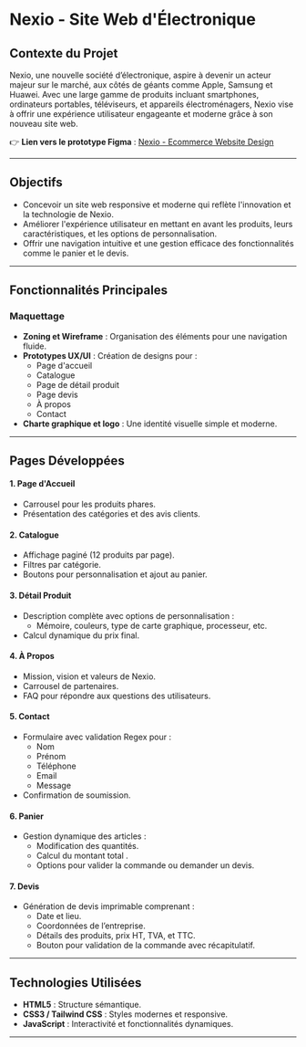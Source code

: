 # Nexio - Site Web d'Électronique

## Contexte du Projet
Nexio, une nouvelle société d’électronique, aspire à devenir un acteur majeur sur le marché, aux côtés de géants comme Apple, Samsung et Huawei. Avec une large gamme de produits incluant smartphones, ordinateurs portables, téléviseurs, et appareils électroménagers, Nexio vise à offrir une expérience utilisateur engageante et moderne grâce à son nouveau site web.

👉 **Lien vers le prototype Figma** : [Nexio - Ecommerce Website Design](https://www.figma.com/design/4ipNDW5uMS22is2erqSSlQ/Ecommerce-website?node-id=0-1&t=mbOOHSbjy8vufAk3-0)

---

## Objectifs
- Concevoir un site web responsive et moderne qui reflète l'innovation et la technologie de Nexio.
- Améliorer l'expérience utilisateur en mettant en avant les produits, leurs caractéristiques, et les options de personnalisation.
- Offrir une navigation intuitive et une gestion efficace des fonctionnalités comme le panier et le devis.

---

## Fonctionnalités Principales

### Maquettage
- **Zoning et Wireframe** : Organisation des éléments pour une navigation fluide.
- **Prototypes UX/UI** : Création de designs pour :
  - Page d'accueil
  - Catalogue
  - Page de détail produit
  - Page devis
  - À propos
  - Contact
- **Charte graphique et logo** : Une identité visuelle simple et moderne.

---

## Pages Développées
#### 1. **Page d'Accueil**
- Carrousel pour les produits phares.
- Présentation des catégories et des avis clients.

#### 2. **Catalogue**
- Affichage paginé (12 produits par page).
- Filtres par catégorie.
- Boutons pour personnalisation et ajout au panier.

#### 3. **Détail Produit**
- Description complète avec options de personnalisation :
  - Mémoire, couleurs, type de carte graphique, processeur, etc.
- Calcul dynamique du prix final.

#### 4. **À Propos**
- Mission, vision et valeurs de Nexio.
- Carrousel de partenaires.
- FAQ pour répondre aux questions des utilisateurs.

#### 5. **Contact**
- Formulaire avec validation Regex pour :
  - Nom
  - Prénom
  - Téléphone
  - Email
  - Message
- Confirmation de soumission.

#### 6. **Panier**
- Gestion dynamique des articles :
  - Modification des quantités.
  - Calcul du montant total .
  - Options pour valider la commande ou demander un devis.

#### 7. **Devis**
- Génération de devis imprimable comprenant :
  - Date et lieu.
  - Coordonnées de l’entreprise.
  - Détails des produits, prix HT, TVA, et TTC.
  - Bouton pour validation de la commande avec récapitulatif.

---

## Technologies Utilisées
- **HTML5** : Structure sémantique.
- **CSS3 / Tailwind CSS** : Styles modernes et responsive.
- **JavaScript** : Interactivité et fonctionnalités dynamiques.

---
